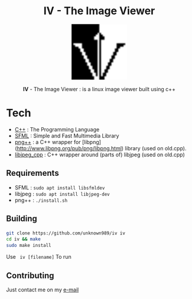 # <h1 align=center>IV - The Image Viewer</h1>

<p align="center"><img src="https://raw.githubusercontent.com/unknown989/iv/main/images/logo.png" width="150" height="150"/></p>
 

<p align=center> <b>IV</b> -  The Image Viewer :  is a linux image viewer built using c++</p>

# Tech
* [C++](https://en.wikipedia.org/wiki/C%2B%2B) : The Programming Language
* [SFML](https://www.sfml-dev.org) : Simple and Fast Multimedia Library
* [png++](https://www.nongnu.org/pngpp) : a C++ wrapper for [libpng]  (http://www.libpng.org/pub/png/libpng.html) library (used on old.cpp).
* [libjpeg_cpp](https://github.com/md81544/libjpeg_cpp) : C++ wrapper around (parts of) libjpeg (used on old.cpp)
## Requirements
* SFML : ```sudo apt install libsfmldev```
* libjpeg : ```sudo apt install libjpeg-dev```
* png++ : ```./install.sh``` 

## Building
```sh
git clone https://github.com/unknown989/iv iv
cd iv && make
sudo make install
```
Use ``` iv [filename]``` To run

## Contributing
Just contact me on my <a href="mailto:unknown989@protonmail.com">e-mail</a>

